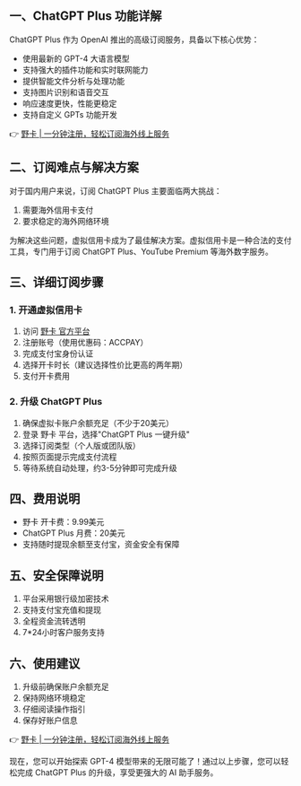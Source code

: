 ## 一、ChatGPT Plus 功能详解

ChatGPT Plus 作为 OpenAI 推出的高级订阅服务，具备以下核心优势：

- 使用最新的 GPT-4 大语言模型
- 支持强大的插件功能和实时联网能力
- 提供智能文件分析与处理功能
- 支持图片识别和语音交互
- 响应速度更快，性能更稳定
- 支持自定义 GPTs 功能开发

👉 [野卡 | 一分钟注册，轻松订阅海外线上服务](https://bit.ly/bewildcard)

## 二、订阅难点与解决方案

对于国内用户来说，订阅 ChatGPT Plus 主要面临两大挑战：

1. 需要海外信用卡支付
2. 要求稳定的海外网络环境

为解决这些问题，虚拟信用卡成为了最佳解决方案。虚拟信用卡是一种合法的支付工具，专门用于订阅 ChatGPT Plus、YouTube Premium 等海外数字服务。

## 三、详细订阅步骤

### 1. 开通虚拟信用卡

1. 访问 [野卡 官方平台](https://bit.ly/bewildcard)
2. 注册账号（使用优惠码：ACCPAY）
3. 完成支付宝身份认证
4. 选择开卡时长（建议选择性价比更高的两年期）
5. 支付开卡费用

### 2. 升级 ChatGPT Plus

1. 确保虚拟卡账户余额充足（不少于20美元）
2. 登录 野卡 平台，选择"ChatGPT Plus 一键升级"
3. 选择订阅类型（个人版或团队版）
4. 按照页面提示完成支付流程
5. 等待系统自动处理，约3-5分钟即可完成升级

## 四、费用说明

- 野卡 开卡费：9.99美元
- ChatGPT Plus 月费：20美元
- 支持随时提现余额至支付宝，资金安全有保障

## 五、安全保障说明

1. 平台采用银行级加密技术
2. 支持支付宝充值和提现
3. 全程资金流转透明
4. 7*24小时客户服务支持

## 六、使用建议

1. 升级前确保账户余额充足
2. 保持网络环境稳定
3. 仔细阅读操作指引
4. 保存好账户信息

👉 [野卡 | 一分钟注册，轻松订阅海外线上服务](https://bit.ly/bewildcard)

现在，您可以开始探索 GPT-4 模型带来的无限可能了！通过以上步骤，您可以轻松完成 ChatGPT Plus 的升级，享受更强大的 AI 助手服务。